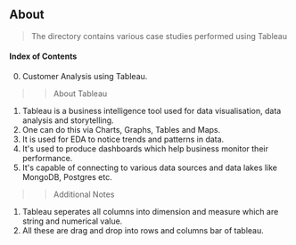 ## About
> The directory contains various case studies performed using Tableau

#### Index of Contents
00. Customer Analysis using Tableau.

>> About Tableau

1. Tableau is a business intelligence tool used for data visualisation, data analysis and storytelling.
2. One can do this via Charts, Graphs, Tables and Maps.
3. It is used for EDA to notice trends and patterns in data.
4. It's used to produce dashboards which help business monitor their performance.
5. It's capable of connecting to various data sources and data lakes like MongoDB, Postgres etc.

>> Additional Notes
1. Tableau seperates all columns into dimension and measure which are string and numerical value.
2. All these are drag and drop into rows and columns bar of tableau.
